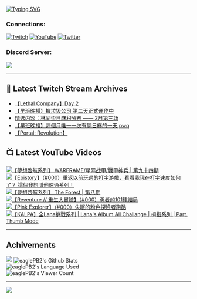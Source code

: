 <!--### Hello people, I'm EaglePB2 - The one who building something for fun 👋
Thank you for standby for this profile.   
The purpose of this profile is coming soon.   
You may come back later, as you wish if this readme.md is updated.   -->

<a href="https://git.io/typing-svg"><img src="https://readme-typing-svg.herokuapp.com?font=Fira+Code&duration=1000&pause=5000&vCenter=true&random=false&width=500&lines=%F0%9F%91%8B+Hello+Everyone%2C+I'm+EaglePB2.;%F0%9F%99%87+Thank+you+for+stopping+by+my+profile.+;%F0%9F%94%AD+%3D%3D%3D%3D+%F0%9F%94%AD;%F0%9F%91%8B+%E4%BD%A0%E5%A5%BD%EF%BC%8C%E6%AD%A1%E8%BF%8E%E4%BE%86%E5%88%B0%E6%88%91%E7%9A%84%E4%BB%A3%E7%A2%BC%E5%BA%AB%E3%80%82;%F0%9F%99%87+%E6%84%9F%E8%AC%9D%E5%89%8D%E4%BE%86%E5%8F%83%E8%A7%80%E5%B0%8F%E5%B1%8B+owo~" alt="Typing SVG" /></a>

### Connections:

[![Twitch](https://img.shields.io/badge/Twitch-9347FF?style=flat-square&logo=twitch&logoColor=white)](https://www.twitch.tv/eaglepb2)
[![YouTube](https://img.shields.io/badge/YouTube-%23FF0000.svg?style=flat-square&logo=YouTube&logoColor=white)](https://www.youtube.com/eaglepb2)
[![Twitter](https://img.shields.io/badge/Twitter-%231DA1F2.svg?style=flat-square&logo=Twitter&logoColor=white)](https://twitter.com/eaglepb2)

### Discord Server:

[![](https://invidget.switchblade.xyz/qKrub9b?theme=dark&language=ch)](https://discord.gg/qKrub9b)

---

## 👾 Latest Twitch Stream Archives
<!-- TWITCH:START -->
- [【Lethal Company】Day 2](https://www.twitch.tv/videos/2070383451)
- [【早班晚播】撿垃圾公司 第二天正式運作中](https://www.twitch.tv/videos/2070267174)
- [精选内容：林间盃日麻积分赛 —— 2月第三场](https://www.twitch.tv/videos/2070243227)
- [【早班晚播】這個月唯一一次有開日麻的一天 pwq](https://www.twitch.tv/videos/2069313094)
- [【Portal: Revolution】](https://www.twitch.tv/videos/2068592405)
<!-- TWITCH:END -->



## 📺 Latest YouTube Videos
<!-- YOUTUBE:START -->
<!-- YOUTUBE:END -->

<!-- BEGIN YOUTUBE-CARDS -->
<a href="https://www.youtube.com/watch?v=qCWSqM_uvgM">
  <picture>
    <source media="(prefers-color-scheme: dark)" srcset="https://ytcards.demolab.com/?id=qCWSqM_uvgM&title=%E3%80%90%E5%A4%A2%E6%83%B3%E5%95%93%E8%88%AA%E7%B3%BB%E5%88%97%E3%80%91+WARFRAME%2F%E6%98%9F%E9%99%85%E6%88%98%E7%94%B2%2F%E6%88%B0%E7%94%B2%E7%A5%9E%E5%85%B5+%7C+%E7%AC%AC%E4%B9%9D%E5%8D%81%E5%9B%9B%E6%9C%9F&lang=zh&timestamp=1708654972&background_color=%230d1117&title_color=%23ffffff&stats_color=%23dedede&max_title_lines=1&width=250&border_radius=5&duration=7457">
    <img src="https://ytcards.demolab.com/?id=qCWSqM_uvgM&title=%E3%80%90%E5%A4%A2%E6%83%B3%E5%95%93%E8%88%AA%E7%B3%BB%E5%88%97%E3%80%91+WARFRAME%2F%E6%98%9F%E9%99%85%E6%88%98%E7%94%B2%2F%E6%88%B0%E7%94%B2%E7%A5%9E%E5%85%B5+%7C+%E7%AC%AC%E4%B9%9D%E5%8D%81%E5%9B%9B%E6%9C%9F&lang=zh&timestamp=1708654972&background_color=%23ffffff&title_color=%2324292f&stats_color=%2357606a&max_title_lines=1&width=250&border_radius=5&duration=7457" alt="【夢想啓航系列】 WARFRAME/星际战甲/戰甲神兵 | 第九十四期" title="【夢想啓航系列】 WARFRAME/星际战甲/戰甲神兵 | 第九十四期">
  </picture>
</a>
<a href="https://www.youtube.com/watch?v=z-93naIPBgM">
  <picture>
    <source media="(prefers-color-scheme: dark)" srcset="https://ytcards.demolab.com/?id=z-93naIPBgM&title=%E3%80%90Epistory%E3%80%91%EF%BC%88%23000%EF%BC%89%E9%87%8D%E8%BF%94%E4%BB%A5%E5%89%8D%E7%8E%A9%E9%81%8E%E7%9A%84%E6%89%93%E5%AD%97%E6%B8%B8%E6%88%B2%EF%BC%8C%E7%9C%8B%E7%9C%8B%E6%88%91%E7%8F%BE%E5%9C%A8%E6%89%93%E5%AD%97%E9%80%9F%E5%BA%A6%E5%A6%82%E4%BD%95%E4%BA%86%EF%BC%9F+%E9%80%99%E5%80%8B%E6%88%91%E6%83%B3%E5%8F%AB%E4%BB%96%E9%80%9F%E9%80%9A%E7%B3%BB%E5%88%97%EF%BC%81&lang=zh&timestamp=1708583080&background_color=%230d1117&title_color=%23ffffff&stats_color=%23dedede&max_title_lines=1&width=250&border_radius=5&duration=15186">
    <img src="https://ytcards.demolab.com/?id=z-93naIPBgM&title=%E3%80%90Epistory%E3%80%91%EF%BC%88%23000%EF%BC%89%E9%87%8D%E8%BF%94%E4%BB%A5%E5%89%8D%E7%8E%A9%E9%81%8E%E7%9A%84%E6%89%93%E5%AD%97%E6%B8%B8%E6%88%B2%EF%BC%8C%E7%9C%8B%E7%9C%8B%E6%88%91%E7%8F%BE%E5%9C%A8%E6%89%93%E5%AD%97%E9%80%9F%E5%BA%A6%E5%A6%82%E4%BD%95%E4%BA%86%EF%BC%9F+%E9%80%99%E5%80%8B%E6%88%91%E6%83%B3%E5%8F%AB%E4%BB%96%E9%80%9F%E9%80%9A%E7%B3%BB%E5%88%97%EF%BC%81&lang=zh&timestamp=1708583080&background_color=%23ffffff&title_color=%2324292f&stats_color=%2357606a&max_title_lines=1&width=250&border_radius=5&duration=15186" alt="【Epistory】（#000）重返以前玩過的打字游戲，看看我現在打字速度如何了？ 這個我想叫他速通系列！" title="【Epistory】（#000）重返以前玩過的打字游戲，看看我現在打字速度如何了？ 這個我想叫他速通系列！">
  </picture>
</a>
<a href="https://www.youtube.com/watch?v=QFpUZfUjfgE">
  <picture>
    <source media="(prefers-color-scheme: dark)" srcset="https://ytcards.demolab.com/?id=QFpUZfUjfgE&title=%E3%80%90%E5%A4%A2%E6%83%B3%E5%95%93%E8%88%AA%E7%B3%BB%E5%88%97%E3%80%91+The+Forest+%7C+%E7%AC%AC%E5%85%AB%E6%9C%9F&lang=zh&timestamp=1708488009&background_color=%230d1117&title_color=%23ffffff&stats_color=%23dedede&max_title_lines=1&width=250&border_radius=5&duration=12502">
    <img src="https://ytcards.demolab.com/?id=QFpUZfUjfgE&title=%E3%80%90%E5%A4%A2%E6%83%B3%E5%95%93%E8%88%AA%E7%B3%BB%E5%88%97%E3%80%91+The+Forest+%7C+%E7%AC%AC%E5%85%AB%E6%9C%9F&lang=zh&timestamp=1708488009&background_color=%23ffffff&title_color=%2324292f&stats_color=%2357606a&max_title_lines=1&width=250&border_radius=5&duration=12502" alt="【夢想啓航系列】 The Forest | 第八期" title="【夢想啓航系列】 The Forest | 第八期">
  </picture>
</a>
<a href="https://www.youtube.com/watch?v=_6QrYyAgMWk">
  <picture>
    <source media="(prefers-color-scheme: dark)" srcset="https://ytcards.demolab.com/?id=_6QrYyAgMWk&title=%E3%80%90Reventure+%2F%2F+%E9%87%8D%E7%94%9F%E5%A4%A7%E5%86%92%E9%9A%AA%E3%80%91%EF%BC%88%23000%EF%BC%89%E5%8B%87%E8%80%85%E7%9A%84101%E7%A8%AE%E7%B5%90%E5%B1%80&lang=zh&timestamp=1708431070&background_color=%230d1117&title_color=%23ffffff&stats_color=%23dedede&max_title_lines=1&width=250&border_radius=5&duration=32297">
    <img src="https://ytcards.demolab.com/?id=_6QrYyAgMWk&title=%E3%80%90Reventure+%2F%2F+%E9%87%8D%E7%94%9F%E5%A4%A7%E5%86%92%E9%9A%AA%E3%80%91%EF%BC%88%23000%EF%BC%89%E5%8B%87%E8%80%85%E7%9A%84101%E7%A8%AE%E7%B5%90%E5%B1%80&lang=zh&timestamp=1708431070&background_color=%23ffffff&title_color=%2324292f&stats_color=%2357606a&max_title_lines=1&width=250&border_radius=5&duration=32297" alt="【Reventure // 重生大冒險】（#000）勇者的101種結局" title="【Reventure // 重生大冒險】（#000）勇者的101種結局">
  </picture>
</a>
<a href="https://www.youtube.com/watch?v=ovAAvdU1Rsw">
  <picture>
    <source media="(prefers-color-scheme: dark)" srcset="https://ytcards.demolab.com/?id=ovAAvdU1Rsw&title=%E3%80%90Pink+Explorer%E3%80%91%EF%BC%88%23000%EF%BC%89%E5%A4%B1%E7%9C%A0%E7%9A%84%E7%B2%89%E8%89%B2%E6%8E%A2%E9%9A%AA%E8%80%85%E8%B7%91%E9%85%B7&lang=zh&timestamp=1708348498&background_color=%230d1117&title_color=%23ffffff&stats_color=%23dedede&max_title_lines=1&width=250&border_radius=5&duration=3022">
    <img src="https://ytcards.demolab.com/?id=ovAAvdU1Rsw&title=%E3%80%90Pink+Explorer%E3%80%91%EF%BC%88%23000%EF%BC%89%E5%A4%B1%E7%9C%A0%E7%9A%84%E7%B2%89%E8%89%B2%E6%8E%A2%E9%9A%AA%E8%80%85%E8%B7%91%E9%85%B7&lang=zh&timestamp=1708348498&background_color=%23ffffff&title_color=%2324292f&stats_color=%2357606a&max_title_lines=1&width=250&border_radius=5&duration=3022" alt="【Pink Explorer】（#000）失眠的粉色探險者跑酷" title="【Pink Explorer】（#000）失眠的粉色探險者跑酷">
  </picture>
</a>
<a href="https://www.youtube.com/watch?v=FVsnpELjj7Q">
  <picture>
    <source media="(prefers-color-scheme: dark)" srcset="https://ytcards.demolab.com/?id=FVsnpELjj7Q&title=%E3%80%90KALPA%E3%80%91%E5%85%A8Lana%E6%8C%91%E6%88%B0%E7%B3%BB%E5%88%97+%7C+Lana%27s+Album+All+Challange+%7C+%E6%8B%87%E6%8C%87%E7%B3%BB%E5%88%97+%7C+Part.+Thumb+Mode&lang=zh&timestamp=1708270295&background_color=%230d1117&title_color=%23ffffff&stats_color=%23dedede&max_title_lines=1&width=250&border_radius=5&duration=4448">
    <img src="https://ytcards.demolab.com/?id=FVsnpELjj7Q&title=%E3%80%90KALPA%E3%80%91%E5%85%A8Lana%E6%8C%91%E6%88%B0%E7%B3%BB%E5%88%97+%7C+Lana%27s+Album+All+Challange+%7C+%E6%8B%87%E6%8C%87%E7%B3%BB%E5%88%97+%7C+Part.+Thumb+Mode&lang=zh&timestamp=1708270295&background_color=%23ffffff&title_color=%2324292f&stats_color=%2357606a&max_title_lines=1&width=250&border_radius=5&duration=4448" alt="【KALPA】全Lana挑戰系列 | Lana's Album All Challange | 拇指系列 | Part. Thumb Mode" title="【KALPA】全Lana挑戰系列 | Lana's Album All Challange | 拇指系列 | Part. Thumb Mode">
  </picture>
</a>
<!-- END YOUTUBE-CARDS -->

---

## Achivements
[![](https://github-profile-trophy.vercel.app/?username=eaglepb2&theme=monokai&no-bg=true&&title=Repositories,Issues,Commit,MultiLanguage)](https://github.com/anuraghazra/github-readme-stats)
<img align="center" alt="eaglePB2's Github Stats" src="https://github-readme-stats.vercel.app/api?username=eaglePB2&show_icons=true&hide_border=true&theme=merko" />
<br>
<img align="center" alt="eaglePB2's Language Used" src="https://github-readme-stats.vercel.app/api/top-langs/?username=eaglePB2&show_icons=true&hide_border=true&theme=merko&layout=compact&langs_count=8" />
<br>
<img align="center" alt="eaglePB2's Viewer Count" src="https://visitcount.itsvg.in/api?id=eaglepb2&label=Profile%20Views&color=3&icon=5&pretty=true" />

<hr>

<!-- RANDOMQUOTE:START -->
![](https://quotes-github-readme.vercel.app/api?type=horizontal&theme=merko)
<!-- RANDOMQUOTE:END -->


<!--
       _____   _   _   _____       _____   _   _   ____   
      |_   _| | | | | |  ___|     |  ___| | \ | | |  _  \  
        | |   | |_| | | |___      | |___  |  \| | | | | | 
        | |   |  _  | |  ___|     |  ___| |     | | | | | 
        | |   | | | | | |___      | |___  | |\  | | |_| | 
        |_|   |_| |_| |_____|     |_____| |_| \_| |____ / 
      
-->
